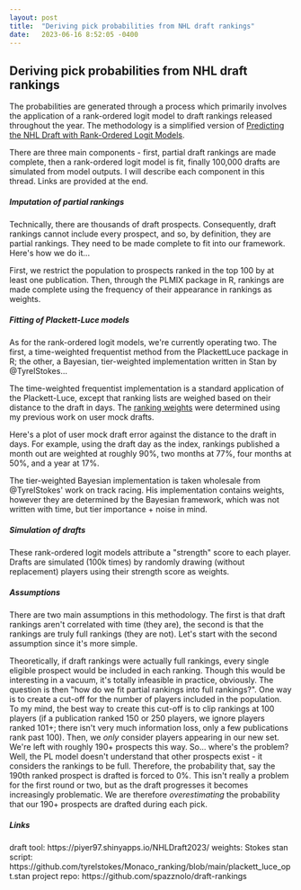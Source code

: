 ```yaml
---
layout: post
title:  "Deriving pick probabilities from NHL draft rankings"
date:   2023-06-16 8:52:05 -0400
---
```

<h2>Deriving pick probabilities from NHL draft rankings</h2>
<p>
The probabilities are generated through a process which primarily involves the application of a rank-ordered logit model to draft rankings released throughout the year. The methodology is a simplified version of <a href="https://ecp.ep.liu.se/index.php/linhac/article/view/480">Predicting the NHL Draft with Rank-Ordered Logit Models</a>.
</p>
<p>
There are three main components - first, partial draft rankings are made complete, then a rank-ordered logit model is fit, finally 100,000 drafts are simulated from model outputs. I will describe each component in this thread. Links are provided at the end.
</p>
<p>
<h5>Imputation of partial rankings</h5>
Technically, there are thousands of draft prospects. Consequently, draft rankings cannot include every prospect, and so, by definition, they are partial rankings. They need to be made complete to fit into our framework. Here's how we do it...
</p>
<p>
First, we restrict the population to prospects ranked in the top 100 by at least one publication. Then, through the PLMIX package in R, rankings are made complete using the frequency of their appearance in rankings as weights.
</p>
<p>
<h5>Fitting of Plackett-Luce models</h5>
As for the rank-ordered logit models, we're currently operating two. The first, a time-weighted frequentist method from the PlackettLuce package in R; the other, a Bayesian, tier-weighted implementation written in Stan by @TyrelStokes...
</p>
<p>
The time-weighted frequentist implementation is a standard application of the Plackett-Luce, except that ranking lists are weighed based on their distance to the draft in days. The <a href = "https://github.com/spazznolo/draft-rankings/blob/main/data/weights_for_pl.csv">ranking weights</a> were determined using my previous work on user mock drafts.
</p>
<p>
Here's a plot of user mock draft error against the distance to the draft in days. For example, using the draft day as the index, rankings published a month out are weighted at roughly 90%, two months at 77%, four months at 50%, and a year at 17%.
</p>
<p>
The tier-weighted Bayesian implementation is taken wholesale from @TyrelStokes' work on track racing. His implementation contains weights, however they are determined by the Bayesian framework, which was not written with time, but tier importance + noise in mind.
</p>
<p>
<h5>Simulation of drafts</h5>
These rank-ordered logit models attribute a "strength" score to each player. Drafts are simulated (100k times) by randomly drawing (without replacement) players using their strength score as weights.
</p>
<p>
<h5>Assumptions</h5>
There are two main assumptions in this methodology. The first is that draft rankings aren't correlated with time (they are), the second is that the rankings are truly full rankings (they are not). Let's start with the second assumption since it's more simple.
</p>
<p>
Theoretically, if draft rankings were actually full rankings, every single eligible prospect would be included in each ranking. Though this would be interesting in a vacuum, it's totally infeasible in practice, obviously. The question is then "how do we fit partial rankings into full rankings?". One way is to create a cut-off for the number of players included in the population. To my mind, the best way to create this cut-off is to clip rankings at 100 players (if a publication ranked 150 or 250 players, we ignore players ranked 101+; there isn't very much information loss, only a few publications rank past 100). Then, we <em>only</em> consider players appearing in our new set. We're left with roughly 190+ prospects this way. So... where's the problem? Well, the PL model doesn't understand that other prospects exist - it considers the rankings to be full. Therefore, the probability that, say the 190th ranked prospect is drafted is forced to 0%. This isn't really a problem for the first round or two, but as the draft progresses it becomes increasingly problematic. We are therefore <em>overestimating</em> the probability that our 190+ prospects are drafted during each pick. 
</p>
<p>
<h5>Links</h5>
draft tool: https://piyer97.shinyapps.io/NHLDraft2023/
weights: 
Stokes stan script: https://github.com/tyrelstokes/Monaco_ranking/blob/main/plackett_luce_opt.stan
project repo: https://github.com/spazznolo/draft-rankings
</p>